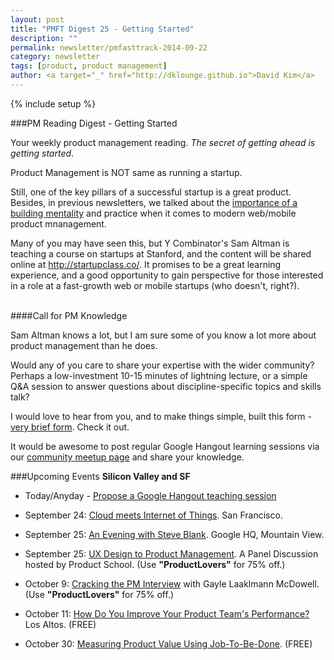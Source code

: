 ```yaml
---
layout: post
title: "PMFT Digest 25 - Getting Started"
description: ""
permalink: newsletter/pmfasttrack-2014-09-22
category: newsletter
tags: [product, product management]
author: <a target="_" href="http://dklounge.github.io">David Kim</a>
---
```

{% include setup %}

###PM Reading Digest - Getting Started

Your weekly product management reading. _The secret of getting ahead is getting started_.

Product Management is NOT same as running a startup.

Still, one of the key pillars of a successful startup is a great product.  Besides, in previous newsletters, we talked about the <a target="_" href="http://productmanagementfasttrack.com/newsletter/pmfasttrack-2014-09-01/">importance of a building mentality</a> and practice when it comes to modern web/mobile product mnanagement.

Many of you may have seen this, but Y Combinator\'s Sam Altman is teaching a course on startups at Stanford, and the content will be shared online at <a target="_" href="http://startupclass.co/">http://startupclass.co/</a>.  It promises to be a great learning experience, and a good opportunity to gain perspective for those interested in a role at a fast-growth web or mobile startups (who doesn\'t, right?).
<br /><br />

####Call for PM Knowledge

Sam Altman knows a lot, but I am sure some of you know a lot more about product management than he does.

Would any of you care to share your expertise with the wider community?  Perhaps a low-investment 10-15 minutes of lightning lecture, or a simple Q&A session to answer questions about discipline-specific topics and skills talk?

I would love to hear from you, and to make things simple, built this form - <a target="_" href="https://pmfasttrack.wufoo.com/forms/teaching-via-hangout/">very brief form</a>.  Check it out.

It would be awesome to post regular Google Hangout learning sessions via our <a target="_" href="http://www.meetup.com/ProductLovers/">community meetup page</a> and share your knowledge.

###Upcoming Events
__Silicon Valley and SF__

* Today/Anyday - <a target="_" href="https://pmfasttrack.wufoo.com/forms/teaching-via-hangout/">Propose a Google Hangout teaching session</a>

* September 24: <a target="_" href="https://www.eventbrite.com/e/cloud-meets-internet-of-things-tickets-12771408627">Cloud meets Internet of Things</a>.  San Francisco.

* September 25: <a target="_" href="http://www.meetup.com/Igniter/events/192403652/">An Evening with Steve Blank</a>. Google HQ, Mountain View.

* September 25: <a target="_" href="https://www.eventbrite.com/e/how-to-move-from-ux-design-to-product-management-tickets-12747609443">UX Design to Product Management</a>. A Panel Discussion hosted by Product School. (Use __"ProductLovers"__ for 75% off.)

* October 9: <a target="_" href="http://www.eventbrite.com/e/cracking-the-pm-interview-tickets-13083967499">Cracking the PM Interview</a> with Gayle Laaklmann McDowell.  (Use __"ProductLovers"__ for 75% off.)

* October 11: <a target="_" href="http://www.eventbrite.com/e/how-do-you-improve-your-product-teams-performance-tickets-11588685069?aff=es2&rank=1">How Do You Improve Your Product Team's Performance?</a>  Los Altos. (FREE)

* October 30: <a target="_" href="http://www.meetup.com/ProductManagementFastTrack/events/204953502/">Measuring Product Value Using Job-To-Be-Done</a>.  (FREE)
